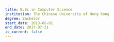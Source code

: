 ```yaml
---
title: B.Sc in Computer Science
institution: The Chinese University of Hong Kong
degree: Bachelor
start_date: 2013-08-01
end_date: 2017-07-31
is_current: false
---
```

